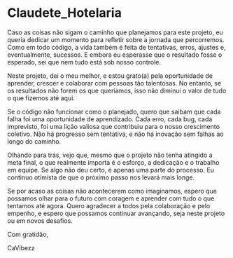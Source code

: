 # Claudete_Hotelaria

Caso as coisas não sigam o caminho que planejamos para este projeto, eu queria dedicar um momento para refletir sobre a jornada que percorremos. Como em todo código, a vida também é feita de tentativas, erros, ajustes e, eventualmente, sucessos. E embora eu esperasse que o resultado fosse o esperado, sei que nem tudo está sob nosso controle.

Neste projeto, dei o meu melhor, e estou grato(a) pela oportunidade de aprender, crescer e colaborar com pessoas tão talentosas. No entanto, se os resultados não forem os que queríamos, isso não diminui o valor de tudo o que fizemos até aqui.

Se o código não funcionar como o planejado, quero que saibam que cada falha foi uma oportunidade de aprendizado. Cada erro, cada bug, cada imprevisto, foi uma lição valiosa que contribuiu para o nosso crescimento coletivo. Não há progresso sem tentativa, e não há inovação sem falhas ao longo do caminho.

Olhando para trás, vejo que, mesmo que o projeto não tenha atingido a meta final, o que realmente importa é o esforço, a dedicação e o trabalho em equipe. Se algo não deu certo, é apenas uma parte do processo. Eu continuo otimista de que o próximo passo nos levará mais longe.

Se por acaso as coisas não acontecerem como imaginamos, espero que possamos olhar para o futuro com coragem e aprender com tudo o que tentamos até agora. Quero agradecer a todos pela colaboração e pelo empenho, e espero que possamos continuar avançando, seja neste projeto ou em novos desafios.

Com gratidão,

CaVibezz
